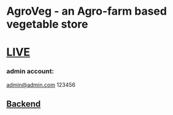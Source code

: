 # AgroVeg - an Agro-farm based vegetable store

# [LIVE](https://agro-veg.web.app/dashboard)

### admin account:
admin@admin.com
123456

## [Backend](https://github.com/JobayerHosen/AgroVeg-backend)

